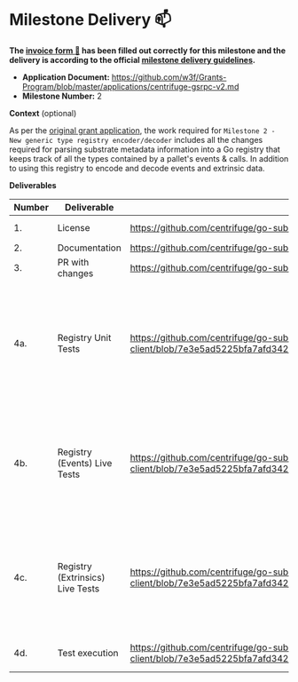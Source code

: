 # Milestone Delivery :mailbox:

**The [invoice form :pencil:](https://docs.google.com/forms/d/e/1FAIpQLSfmNYaoCgrxyhzgoKQ0ynQvnNRoTmgApz9NrMp-hd8mhIiO0A/viewform) has been filled out correctly for this milestone and the delivery is according to the official [milestone delivery guidelines](https://github.com/w3f/Grants-Program/blob/master/docs/Support%20Docs/milestone-deliverables-guidelines.md).**

- **Application Document:** https://github.com/w3f/Grants-Program/blob/master/applications/centrifuge-gsrpc-v2.md
- **Milestone Number:** 2

**Context** (optional)

As per the [original grant application](https://github.com/w3f/Grants-Program/pull/1281/files), the work required for `Milestone 2 - New generic type registry encoder/decoder` includes
all the changes required for parsing substrate metadata information into a Go registry that keeps track of all the types contained by a pallet's events & calls.
In addition to using this registry to encode and decode events and extrinsic data.

**Deliverables**

| Number | Deliverable                      | Link                                                                                                                                                    | Notes                                                                                        |
| ------ | -------------------------------- | ------------------------------------------------------------------------------------------------------------------------------------------------------- | -------------------------------------------------------------------------------------------- |
| 1.     | License                          | https://github.com/centrifuge/go-substrate-rpc-client/blob/event-parsing-v2/LICENSE                                                                     | Apache License v2                                                                            |
| 2.     | Documentation                    | https://github.com/centrifuge/go-substrate-rpc-client/blob/event-parsing-v2/registry/REGISTRY.md                                                        | -                                                                                            |
| 3.     | PR with changes                  | https://github.com/centrifuge/go-substrate-rpc-client/pull/338                                                                                          | -                                                                                            |
| 4a.    | Registry Unit Tests              | https://github.com/centrifuge/go-substrate-rpc-client/blob/7e3e5ad5225bfa7afd342f3fe8932dc44702c472/registry/registry_test.go                           | Tested using metadata information from - Centrifuge, Acala, Moonbeam, Polkadot and Statemint |
| 4b.    | Registry (Events) Live Tests     | https://github.com/centrifuge/go-substrate-rpc-client/blob/7e3e5ad5225bfa7afd342f3fe8932dc44702c472/registry/retriever/event_retriever_live_test.go     | Live test against public endpoints - Centrifuge, Acala, Moonbeam, Polkadot and Statemint     |
| 4c.    | Registry (Extrinsics) Live Tests | https://github.com/centrifuge/go-substrate-rpc-client/blob/7e3e5ad5225bfa7afd342f3fe8932dc44702c472/registry/retriever/extrinsic_retriever_live_test.go | Live test against public endpoints - Centrifuge, Acala, Moonbeam, Polkadot and Statemint     |
| 4d.    | Test execution                   | https://github.com/centrifuge/go-substrate-rpc-client/blob/7e3e5ad5225bfa7afd342f3fe8932dc44702c472/Makefile#L49-L53                                    | Done in Docker image.                                                                        |
